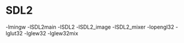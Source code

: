 # SDL2

-lmingw -lSDL2main -lSDL2 -lSDL2_image -lSDL2_mixer
-lopengl32 -lglut32 -lglew32 -lglew32mix
